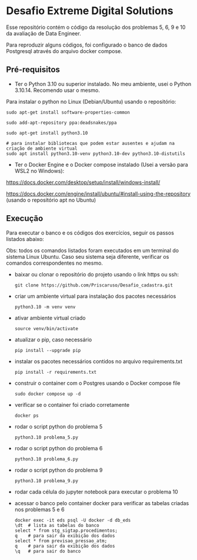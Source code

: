 # Desafio Extreme Digital Solutions

Esse repositório contém o código da resolução dos problemas 5, 6, 9 e 10 da avaliação de Data Engineer.

Para reproduzir alguns códigos, foi configurado o banco de dados Postgresql através do arquivo docker compose. 

## Pré-requisitos
- Ter o Python 3.10 ou superior instalado. No meu ambiente, usei o Python 3.10.14. Recomendo usar o mesmo.

Para instalar o python no Linux (Debian/Ubuntu) usando o repositório:

```
sudo apt-get install software-properties-common

sudo add-apt-repository ppa:deadsnakes/ppa

sudo apt-get install python3.10

# para instalar bibliotecas que podem estar ausentes e ajudam na criação de ambiente virtual
sudo apt install python3.10-venv python3.10-dev python3.10-distutils
```

- Ter o Docker Engine e o Docker compose instalado (Usei a versão para WSL2 no Windows):

https://docs.docker.com/desktop/setup/install/windows-install/

https://docs.docker.com/engine/install/ubuntu/#install-using-the-repository (usando o repositório apt no Ubuntu)

## Execução
Para executar o banco e os códigos dos exercícios, seguir os passos listados abaixo:

Obs: todos os comandos listados foram executados em um terminal do sistema Linux Ubuntu. Caso seu sistema seja diferente, verificar os comandos correspondentes no mesmo.

- baixar ou clonar o repositório do projeto usando o link https ou ssh:

    `git clone https://github.com/Priscaruso/Desafio_cadastra.git`
- criar um ambiente virtual para instalação dos pacotes necessários

    `python3.10 -m venv venv`
- ativar ambiente virtual criado

    `source venv/bin/activate`

- atualizar o pip, caso necessário

    `pip install --upgrade pip`

- instalar os pacotes necessários contidos no arquivo requirements.txt

    `pip install -r requirements.txt`

- construir o container com o Postgres usando o Docker compose file

    `sudo docker compose up -d`

- verificar se o container foi criado corretamente

    `docker ps`

- rodar o script python do problema 5

    `python3.10 problema_5.py`

- rodar o script python do problema 6

    `python3.10 problema_6.py`

- rodar o script python do problema 9

    `python3.10 problema_9.py`

- rodar cada célula do jupyter notebook para executar o problema 10

- acessar o banco pelo container docker para verificar as tabelas criadas nos problemas 5 e 6
    ```
    docker exec -it eds psql -U docker -d db_eds
    \dt  # lista as tabelas do banco
    select * from stg_sigtap.procedimentos;
    q    # para sair da exibição dos dados
    select * from previsao_pressao_atm;
    q    # para sair da exibição dos dados
    \q   # para sair do banco
    ```
